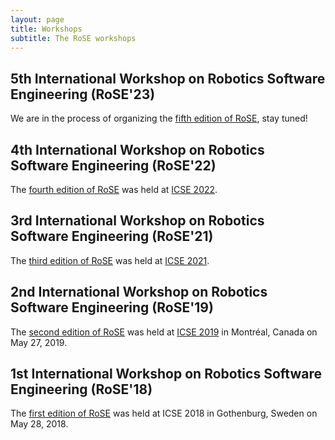 ```yaml
---
layout: page
title: Workshops
subtitle: The RoSE workshops
---
```


## 5th International Workshop on Robotics Software Engineering (RoSE'23) 

We are in the process of organizing the [fifth edition of RoSE](/rose2023/), stay tuned!

## 4th International Workshop on Robotics Software Engineering (RoSE'22) 

The [fourth edition of RoSE](/rose2022/) was held at [ICSE 2022](https://2022.icse-conferences.org).

## 3rd International Workshop on Robotics Software Engineering (RoSE'21) 

The [third edition of RoSE](/rose2021/) was held at [ICSE 2021](https://2021.icse-conferences.org).

## 2nd International Workshop on Robotics Software Engineering (RoSE'19) 

The [second edition of RoSE](/rose2019/) was held at [ICSE 2019](https://2019.icse-conferences.org) in Montréal, Canada on May 27, 2019.

## 1st International Workshop on Robotics Software Engineering (RoSE'18) 

The [first edition of RoSE](/rose2018/) was held at ICSE 2018 in Gothenburg, Sweden on May 28, 2018.
